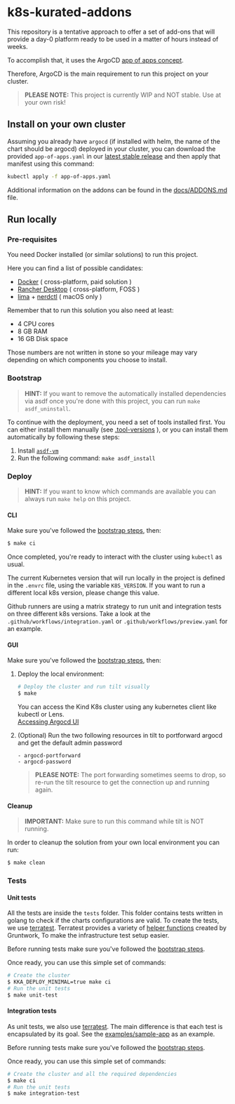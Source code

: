 # k8s-kurated-addons

This repository is a tentative approach to offer a set of add-ons that will provide a day-0 platform ready to be used in a matter of hours instead of weeks.

To accomplish that, it uses the ArgoCD [app of apps concept](https://argo-cd.readthedocs.io/en/stable/operator-manual/cluster-bootstrapping/#app-of-apps-pattern).

Therefore, ArgoCD is the main requirement to run this project on your cluster.

> **PLEASE NOTE:** This project is currently WIP and NOT stable. Use at your own risk!

## Install on your own cluster

Assuming you already have `argocd` (if installed with helm, the name of the chart should be argocd) deployed in your cluster, you can download the provided `app-of-apps.yaml` in our [latest stable release](https://github.com/nearform/k8s-kurated-addons/releases/latest) and then apply that manifest using this command:

```bash
kubectl apply -f app-of-apps.yaml
```

Additional information on the addons can be found in the [docs/ADDONS.md](docs/ADDONS.md) file.

## Run locally

### Pre-requisites

You need Docker installed (or similar solutions) to run this project.

Here you can find a list of possible candidates:

- [Docker](https://docs.docker.com/engine/install/) ( cross-platform, paid solution )
- [Rancher Desktop](https://rancherdesktop.io/) ( cross-platform, FOSS )
- [lima](https://github.com/lima-vm/lima) + [nerdctl](https://github.com/containerd/nerdctl) ( macOS only )

Remember that to run this solution you also need at least:

- 4 CPU cores
- 8 GB RAM
- 16 GB Disk space

Those numbers are not written in stone so your mileage may vary depending on which components you choose to install.

### Bootstrap

> **HINT:** If you want to remove the automatically installed dependencies via asdf once you're done with this project, you can run `make asdf_uninstall`.

To continue with the deployment, you need a set of tools installed first. You can either install them manually (see [.tool-versions](.tool-versions) ), or you can install them automatically by following these steps:

1. Install [`asdf-vm`](https://asdf-vm.com/)
2. Run the following command: `make asdf_install`

### Deploy

> **HINT:** If you want to know which commands are available you can always run `make help` on this project.

#### CLI

Make sure you've followed the [bootstrap steps](#bootstrap), then:

```bash
$ make ci
```

Once completed, you're ready to interact with the cluster using `kubectl` as usual.

The current Kubernetes version that will run locally in the project is defined in the `.envrc` file, using the variable `K8S_VERSION`. If you want to run a different local k8s version, please change this value.

Github runners are using a matrix strategy to run unit and integration tests on three different k8s versions.
Take a look at the `.github/workflows/integration.yaml` or `.github/workflows/preview.yaml` for an example.

#### GUI

Make sure you've followed the [bootstrap steps](#bootstrap), then:

1. Deploy the local environment:

    ```bash
    # Deploy the cluster and run tilt visually
    $ make
    ```

    You can access the Kind K8s cluster using any kubernetes client like kubectl or Lens.<br>
    [Accessing Argocd UI](https://argo-cd.readthedocs.io/en/stable/getting_started/#3-access-the-argo-cd-api-server)


2. (Optional) Run the two following resources in tilt to portforward argocd and get the default admin password

    ```
    - argocd-portforward
    - argocd-password
    ```

    > **PLEASE NOTE:** The port forwarding sometimes seems to drop, so re-run the tilt resource to get the connection up and running again.

#### Cleanup

> **IMPORTANT:** Make sure to run this command while tilt is NOT running.

In order to cleanup the solution from your own local environment you can run:
```bash
$ make clean
```

### Tests

#### Unit tests

All the tests are inside the `tests` folder. This folder contains tests written in golang to check if the charts
configurations are valid. To create the tests, we use [terratest](https://terratest.gruntwork.io/).
Terratest provides a variety of [helper functions](https://github.com/gruntwork-io/terratest) created by Gruntwork,
To make the infrastructure test setup easier.

Before running tests make sure you've followed the [bootstrap steps](#bootstrap).

Once ready, you can use this simple set of commands:
```bash
# Create the cluster
$ KKA_DEPLOY_MINIMAL=true make ci
# Run the unit tests
$ make unit-test
```

#### Integration tests

As unit tests, we also use [terratest](https://terratest.gruntwork.io/). The main difference is that each test is encapsulated by its goal.
See the [examples/sample-app](examples/sample-app) as an example.

Before running tests make sure you've followed the [bootstrap steps](#bootstrap).

Once ready, you can use this simple set of commands:
```bash
# Create the cluster and all the required dependencies
$ make ci
# Run the unit tests
$ make integration-test
```
